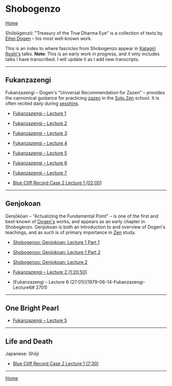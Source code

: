 # Shobogenzo

[Home](index.md)

Shōbōgenzō: "Treasury of the True Dharma Eye" is a collection of texts by [Eihei Dogen](#eihei-dogen) – his most well-known work.

This is an index to where fascicles from Shobogenzo appear in [Katagiri Roshi's](glossary#katagiri) talks. **Note**: This is an early work in progress, and it only includes talks I have transcribed. I will update it as I add new transcripts.

-------

## Fukanzazengi

Fukanzazengi – Dogen's "Universal Recommendation for Zazen" – provides the cannonical guidance for practicing [zazen](#zazen) in the [Soto Zen](glossary#soto-zen ) school. It is often recited daily during [sesshins](glossary#sesshins).

- [Fukanzazengi – Lecture 1](1979-06-09-Fukanzazengi-Lecture1#0)
- [Fukanzazengi – Lecture 2](1979-06-10-Fukanzazengi-Lecture2#0)
- [Fukanzazengi – Lecture 3](1979-06-11-Fukanzazengi-Lecture3#0)
- [Fukanzazengi – Lecture 4](1979-06-12-Fukanzazengi-Lecture4#0)
- [Fukanzazengi – Lecture 5](1979-06-13-Fukanzazengi-Lecture5#0)
- [Fukanzazengi – Lecture 6](1979-06-14-Fukanzazengi-Lecture6#0)
- [Fukanzazengi – Lecture 7](1979-06-15-Fukanzazengi-Lecture7#0)

- [Blue Cliff Record Case 2 Lecture 1 (02:00)](1980-01-19-BlueCliffRecordCase2Lecture1#0200)

-------

## Genjokoan

Genjōkōan – "Actualizing the Fundamental Point" – is one of the first and best-known of [Dogen's](#dogen) works, and appears as an early chapter in Shobogenzo. Genjokoan is both an introduction to and overview of Dogen's teachings, and as such is of primary importance in [Zen](glossary#zen) study.

- [Shobogenzo: Genjokoan: Lecture 1 Part 1](1987-06-06-Shobogenzo-Genjokoan-Lecture1-Part1#0)
- [Shobogenzo: Genjokoan: Lecture 1 Part 2](1987-06-06-Shobogenzo-Genjokoan-Lecture1-Part2#0)
- [Shobogenzo: Genjokoan: Lecture 2](1987-06-07-Shobogenzo-Genjokoan-Lecture2#0)

- [Fukanzazengi – Lecture 2 (1:20:50)](1979-06-10-Fukanzazengi-Lecture2#12050)
- [Fukanzazengi – Lecture 6 (27:01)](1979-06-14-Fukanzazengi-Lecture6# 2701)

-------

## One Bright Pearl

- [Fukanzazengi – Lecture 5](1979-06-13-Fukanzazengi-Lecture5.md#0)

-------

## Life and Death

Japanese: Shōji

- [Blue Cliff Record Case 2 Lecture 1 (7:30)](1980-01-19-BlueCliffRecordCase2Lecture1#730)

-------


[Home](index.md)
